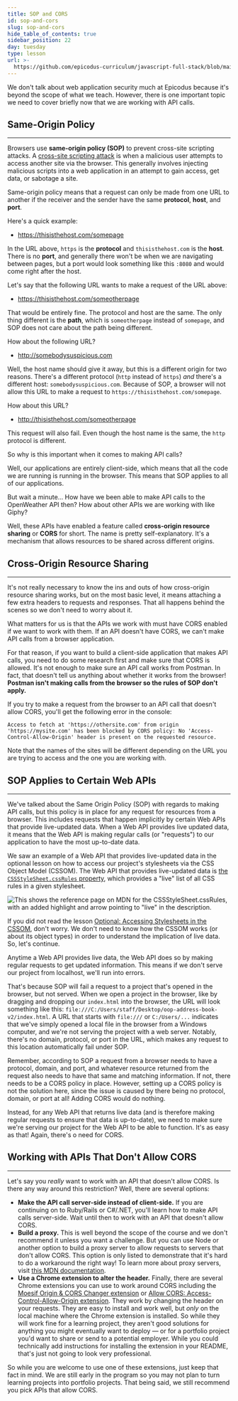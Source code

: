 ```yaml
---
title: SOP and CORS
id: sop-and-cors
slug: sop-and-cors
hide_table_of_contents: true
sidebar_position: 22
day: tuesday
type: lesson
url: >-
  https://github.com/epicodus-curriculum/javascript-full-stack/blob/main/1g_cors.md
---
```


We don't talk about web application security much at Epicodus because it's beyond the scope of what we teach. However, there is one important topic we need to cover briefly now that we are working with API calls.

## Same-Origin Policy
---

Browsers use **same-origin policy (SOP)** to prevent cross-site scripting attacks. A [cross-site scripting attack](https://owasp.org/www-community/attacks/xss/) is when a malicious user attempts to access another site via the browser. This generally involves injecting malicious scripts into a web application in an attempt to gain access, get data, or sabotage a site.

Same-origin policy means that a request can only be made from one URL to another if the receiver and the sender have the same **protocol**, **host**, and **port**.

Here's a quick example:

* https://thisisthehost.com/somepage

In the URL above, `https` is the **protocol** and `thisisthehost.com` is the **host**. There is no **port**, and generally there won't be when we are navigating between pages, but a port would look something like this `:8080` and would come right after the host.

Let's say that the following URL wants to make a request of the URL above:

* https://thisisthehost.com/someotherpage

That would be entirely fine. The protocol and host are the same. The only thing different is the **path**, which is `someotherpage` instead of `somepage`, and SOP does not care about the path being different. 

How about the following URL?

* http://somebodysuspicious.com

Well, the host name should give it away, but this is a different origin for two reasons. There's a different protocol (`http` instead of `https`) _and_ there's a different host: `somebodysuspicious.com`. Because of SOP, a browser will not allow this URL to make a request to `https://thisisthehost.com/somepage`. 

How about this URL?

* http://thisisthehost.com/someotherpage

This request will also fail. Even though the host name is the same, the `http` protocol is different.

So why is this important when it comes to making API calls?

Well, our applications are entirely client-side, which means that all the code we are running is running in the browser. This means that SOP applies to all of our applications.

But wait a minute... How have we been able to make API calls to the OpenWeather API then? How about other APIs we are working with like Giphy?

Well, these APIs have enabled a feature called **cross-origin resource sharing** or **CORS** for short. The name is pretty self-explanatory. It's a mechanism that allows resources to be shared across different origins. 

## Cross-Origin Resource Sharing
---

It's not really necessary to know the ins and outs of how cross-origin resource sharing works, but on the most basic level, it means attaching a few extra headers to requests and responses. That all happens behind the scenes so we don't need to worry about it.

What matters for us is that the APIs we work with must have CORS enabled if we want to work with them. If an API doesn't have CORS, we can't make API calls from a browser application.

For that reason, if you want to build a client-side application that makes API calls, you need to do some research first and make sure that CORS is allowed. It's not enough to make sure an API call works from Postman. In fact, that doesn't tell us anything about whether it works from the browser! **Postman isn't making calls from the browser so the rules of SOP don't apply.**

If you try to make a request from the browser to an API call that doesn't allow CORS, you'll get the following error in the console:

`Access to fetch at 'https://othersite.com' from origin 'https://mysite.com' has been blocked by CORS policy: No 'Access-Control-Allow-Origin' header is present on the requested resource.`

Note that the names of the sites will be different depending on the URL you are trying to access and the one you are working with.

## SOP Applies to Certain Web APIs
---

We've talked about the Same Origin Policy (SOP) with regards to making API calls, but this policy is in place for any request for resources from a browser. This includes requests that happen implicitly by certain Web APIs that provide live-updated data. When a Web API provides live updated data, it means that the Web API is making regular calls (or "requests") to our application to have the most up-to-date data. 

We saw an example of a Web API that provides live-updated data in the optional lesson on how to access our project's stylesheets via the CSS Object Model (CSSOM). The Web API that provides live-updated data is [the `CSSStyleSheet.cssRules` property](https://developer.mozilla.org/en-US/docs/Web/API/CSSStyleSheet/cssRules), which provides a "live" list of all CSS rules in a given stylesheet.

![This shows the reference page on MDN for the `CSSStyleSheet.cssRules`, with an added highlight and arrow pointing to "live" in the description.](https://learnhowtoprogram.s3.us-west-2.amazonaws.com/Intermediate+JavaScript/Async-and-APIs-2020/live-list-for-cssRules.png)

If you did not read the lesson [Optional: Accessing Stylesheets in the CSSOM](https://new.learnhowtoprogram.com/intermediate-javascript/object-oriented-javascript/optional-accessing-stylesheets-in-the-cssom), don't worry. We don't need to know how the CSSOM works (or about its object types) in order to understand the implication of live data. So, let's continue. 

Anytime a Web API provides live data, the Web API does so by making regular requests to get updated information. This means if we don't serve our project from localhost, we'll run into errors. 

That's because SOP will fail a request to a project that's opened in the browser, but not served. When we open a project in the browser, like by dragging and dropping our `index.html` into the browser, the URL will look something like this: `file:///C:/Users/staff/Desktop/oop-address-book-v2/index.html`. A URL that starts with `file:///` or `C:/Users/...` indicates that we've simply opened a local file in the browser from a Windows computer, and we're not serving the project with a web server. Notably, there's no domain, protocol, or port in the URL, which makes any request to this location automatically fail under SOP.

Remember, according to SOP a request from a browser needs to have a protocol, domain, and port, and whatever resource returned from the request also needs to have that same and matching information. If not, there needs to be a CORS policy in place. However, setting up a CORS policy is not the solution here, since the issue is caused by there being no protocol, domain, or port at all! Adding CORS would do nothing. 

Instead, for any Web API that returns live data (and is therefore making regular requests to ensure that data is up-to-date), we need to make sure we're serving our project for the Web API to be able to function. It's as easy as that! Again, there's o need for CORS.

## Working with APIs That Don't Allow CORS
---

Let's say you _really_ want to work with an API that doesn't allow CORS. Is there any way around this restriction? Well, there are several options:

* **Make the API call server-side instead of client-side.** If you are continuing on to Ruby/Rails or C#/.NET, you'll learn how to make API calls server-side. Wait until then to work with an API that doesn't allow CORS.
* **Build a proxy.** This is well beyond the scope of the course and we don't recommend it unless you want a challenge. But you can use Node or another option to build a proxy server to allow requests to servers that don't allow CORS. This option is only listed to demonstrate that it's hard to do a workaround the right way! To learn more about proxy servers, visit [this MDN documentation](https://developer.mozilla.org/en-US/docs/Web/HTTP/Proxy_servers_and_tunneling).
* **Use a Chrome extension to alter the header.** Finally, there are several Chrome extensions you can use to work around CORS including the [Moesif Origin & CORS Changer extension](https://chrome.google.com/webstore/detail/moesif-origin-cors-change/digfbfaphojjndkpccljibejjbppifbc?hl=en-US) or [Allow CORS: Access-Control-Allow-Origin extension](https://chrome.google.com/webstore/detail/allow-cors-access-control/lhobafahddgcelffkeicbaginigeejlf?hl=en). They work by changing the header on your requests. They are easy to install and work well, but _only_ on the local machine where the Chrome extension is installed. So while they will work fine for a learning project, they aren't good solutions for anything you might eventually want to deploy — or for a portfolio project you'd want to share or send to a potential employer. While you could technically add instructions for installing the extension in your README, that's just not going to look very professional.

So while you are welcome to use one of these extensions, just keep that fact in mind. We are still early in the program so you may not plan to turn learning projects into portfolio projects. That being said, we still recommend you pick APIs that allow CORS.
